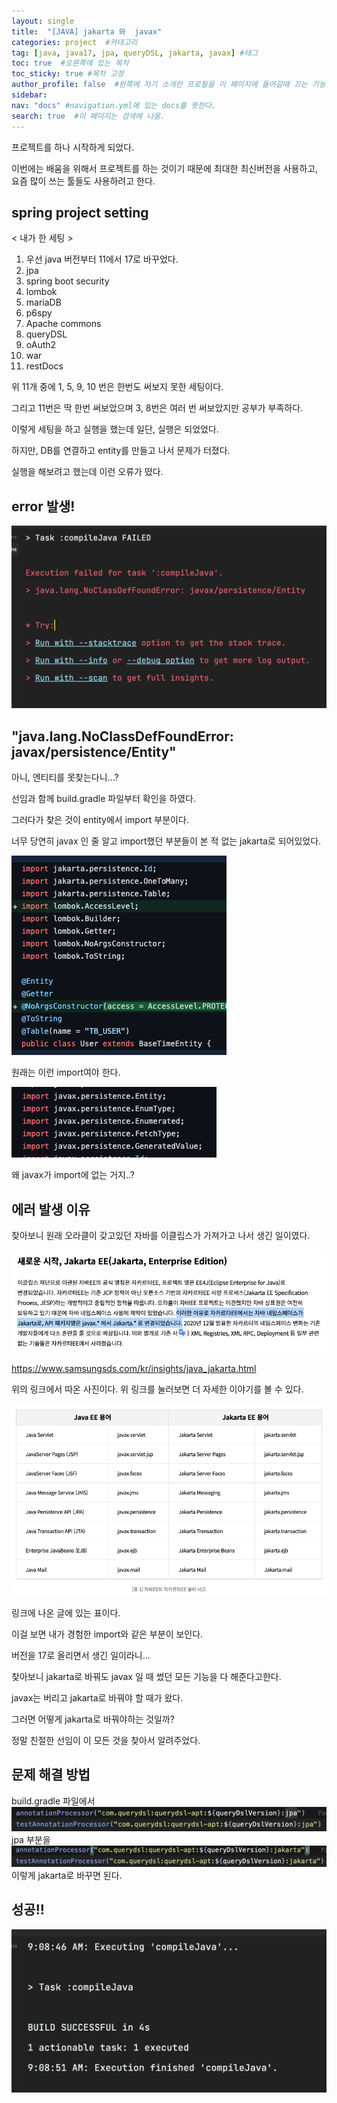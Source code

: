 ```yaml
---
layout: single
title:  "[JAVA] jakarta 와  javax"
categories: project  #카테고리
tag: [java, java17, jpa, queryDSL, jakarta, javax] #태그
toc: true  #오른쪽에 있는 목차
toc_sticky: true #목차 고정
author_profile: false  #왼쪽에 자기 소개란 프로필을 이 페이지에 들어갈때 끄는 기능
sidebar:
nav: "docs" #navigation.yml에 있는 docs를 뜻한다.
search: true  #이 페이지는 검색에 나옴.
---
```


프로젝트를 하나 시작하게 되었다.

이번에는 배움을 위해서 프로젝트를 하는 것이기 때문에 최대한 최신버전을 사용하고, 요즘 많이 쓰는 툴들도 사용하려고 한다.

## spring project setting

< 내가 한 세팅 >

1. 우선 java 버전부터 11에서 17로 바꾸었다.
2. jpa
3. spring boot security
4. lombok
5. mariaDB
6. p6spy
7. Apache commons
8. queryDSL
9. oAuth2
10. war
11. restDocs

위 11개 중에 1, 5, 9, 10 번은 한번도 써보지 못한 세팅이다.

그리고 11번은 딱 한번 써보았으며 3, 8번은 여러 번 써보았지만 공부가 부족하다.

이렇게 세팅을 하고 실행을 했는데 일단, 실행은 되었었다.

하지만, DB를 연결하고 entity를 만들고 나서 문제가 터졌다.

실행을 해보려고 했는데 이런 오류가 떴다.

## error 발생!

![](/assets/images/2022-12-21/error.png)

## "java.lang.NoClassDefFoundError: javax/persistence/Entity"

아니, 엔티티를 못찾는다니...?

선임과 함께 build.gradle 파일부터 확인을 하였다.

그러다가 찾은 것이 entity에서 import 부분이다.

너무 당연히 javax 인 줄 알고 import했던 부분들이 본 적 없는 jakarta로 되어있었다.

![](/assets/images/2022-12-21/jakarta.png)

원래는 이런 import여야 한다.

![](/assets/images/2022-12-21/javax.png)

왜 javax가 import에 없는 거지..?

## 에러 발생 이유

찾아보니 원래 오라클이 갖고있던 자바를 이클립스가 가져가고 나서 생긴 일이였다.

![](/assets/images/2022-12-21/reason.png)

https://www.samsungsds.com/kr/insights/java_jakarta.html

위의 링크에서 따온 사진이다. 위 링크를 눌러보면 더 자세한 이야기를 볼 수 있다.

![](/assets/images/2022-12-21/table.png)

링크에 나온 글에 있는 표이다.

이걸 보면 내가 경험한 import와 같은 부분이 보인다.

버전을 17로 올리면서 생긴 일이라니...

찾아보니 jakarta로 바꿔도 javax 일 때 썼던 모든 기능을 다 해준다고한다.

javax는 버리고 jakarta로 바꿔야 할 때가 왔다.

그러면 어떻게 jakarta로 바꿔야하는 것일까?

정말 친절한 선임이 이 모든 것을 찾아서 알려주었다.

## 문제 해결 방법

build.gradle 파일에서
![](/assets/images/2022-12-21/java1.png)
jpa 부분을
![](/assets/images/2022-12-21/jakarta1.png)
이렇게 jakarta로 바꾸면 된다.

## 성공!!

![](/assets/images/2022-12-21/success.png)
